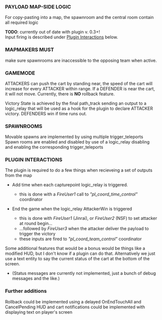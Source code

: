 ### PAYLOAD MAP-SIDE LOGIC

 For copy-pasting into a map, the spawnroom and the central room contain all required logic
 
 <b>TODO</b>: currently out of date with plugin v. 0.3+!<br>
 Input firing is described under <a href="#plugin-interactions">Plugin Interactions</a> below.
 

### MAPMAKERS MUST
  make sure spawnrooms are inaccessible to the opposing team when active.
  


### GAMEMODE
 ATTACKERS can push the cart by standing near, the speed of the cart will increase for every ATTACKER within range.
 If a DEFENDER is near the cart, it will not move.
 Currently, there is **NO** rollback feature.

 Victory State is achieved by the final path_track sending an output to a logic_relay that will be used as a hook for the plugin to declare ATTACKER victory.
 DEFENDERS win if time runs out.



### SPAWNROOMS
  Movable spawns are implemented by using multiple trigger_teleports
  Spawn rooms are enabled and disabled by use of a logic_relay disabling and enabling the corresponding trigger_teleports



### PLUGIN INTERACTIONS
 The plugin is required to do a few things when recieveing a set of outputs from the map
 * Add time when each capturepoint logic_relay is triggered.
     * this is done with a <i>FireUser1</i> call to <i>"pl_coord_time_control"</i> coordinator
 
 * End the game when the logic_relay AttackerWin is triggered
     * this is done with <i>FireUser1</i> (Jinrai), or <i>FireUser2</i> (NSF) to set attacker at round begin...
     * ...followed by <i>FireUser3</i> when the attacker deliver the payload to trigger the victory
     * these inputs are fired to <i>"pl_coord_team_control"</i> coordinator

 Some additional features that would be a bonus would be things like a modified HUD, but I don't know if a plugin can do that.
 Alternatively we just use a text entity to say the current status of the cart at the bottom of the screen.
 * (Status messages are currently not implemented, just a bunch of debug messages and the like.)

### Further additions
 Rollback could be implemented using a delayed OnEndTouchAll and CancelPending
 HUD and cart notifications could be implemented with displaying text on player's screen
